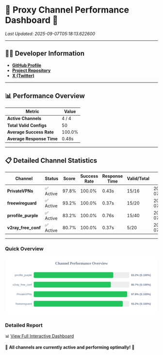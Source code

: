 # 🌟 Proxy Channel Performance Dashboard 🌟

_Last Updated: 2025-09-07T05:18:13.622600_

---

## 👩‍💻 Developer Information

- **[GitHub Profile](https://github.com/4n0nymou3)**  
- **[Project Repository](https://github.com/4n0nymou3/multi-proxy-config-fetcher)**  
- **[X (Twitter)](https://x.com/4n0nymou3)**  

---

## 📊 Performance Overview

| Metric                | Value       |
|-----------------------|-------------|
| **Active Channels**   | 4 / 4       |
| **Total Valid Configs** | 50          |
| **Average Success Rate** | 100.0%      |
| **Average Response Time** | 0.48s       |

---

## 📋 Detailed Channel Statistics

| Channel          | Status     | Score  | Success Rate | Response Time | Valid/Total | Last Success               |
|------------------|------------|--------|--------------|---------------|-------------|----------------------------|
| **PrivateVPNs**  | ✅ Active  | 97.8%  | 100.0% | 0.43s         | 15/16       | 2025-09-07T05:18:13.221002 |
| **freewireguard**  | ✅ Active  | 93.2%  | 100.0% | 0.37s         | 15/20       | 2025-09-07T05:18:13.620904 |
| **prrofile_purple**  | ✅ Active  | 83.2%  | 100.0% | 0.76s         | 15/40       | 2025-09-07T05:18:12.319011 |
| **v2ray_free_conf**  | ✅ Active  | 80.7%  | 100.0% | 0.37s         | 5/20       | 2025-09-07T05:18:12.756938 |

---

### Quick Overview
<div align="center">
  <a href="https://raw.githubusercontent.com/nullluser/NullRepo/refs/heads/main/assets/channel_stats_chart.svg">
    <img src="https://raw.githubusercontent.com/nullluser/NullRepo/refs/heads/main/assets/channel_stats_chart.svg" alt="Source Performance Statistics" width="800">
  </a>
</div>

### Detailed Report
📊 [View Full Interactive Dashboard](https://htmlpreview.github.io/?https://github.com/nullluser/NullRepo/blob/main/assets/performance_report.html)

🎉 **All channels are currently active and performing optimally!** 🎉
